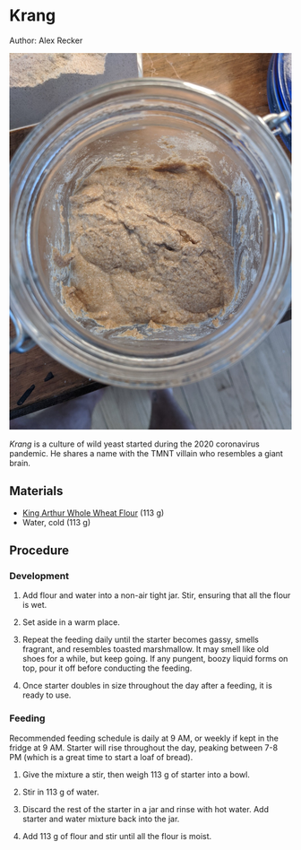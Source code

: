 # Krang

Author: Alex Recker

![](images/krang.jpg)

_Krang_ is a culture of wild yeast started during the 2020 coronavirus
pandemic.  He shares a name with the TMNT villain who resembles a
giant brain.

## Materials

- [King Arthur Whole Wheat Flour] (113 g)
- Water, cold (113 g)

## Procedure

### Development

1. Add flour and water into a non-air tight jar.  Stir, ensuring that
   all the flour is wet.
   
2. Set aside in a warm place.

3. Repeat the feeding daily until the starter becomes gassy, smells
   fragrant, and resembles toasted marshmallow.  It may smell like old
   shoes for a while, but keep going.  If any pungent, boozy liquid
   forms on top, pour it off before conducting the feeding.

4. Once starter doubles in size throughout the day after a feeding, it
   is ready to use.

### Feeding

Recommended feeding schedule is daily at 9 AM, or weekly if kept in
the fridge at 9 AM.  Starter will rise throughout the day, peaking
between 7-8 PM (which is a great time to start a loaf of bread).

1. Give the mixture a stir, then weigh 113 g of starter into a bowl.

2. Stir in 113 g of water.

3. Discard the rest of the starter in a jar and rinse with hot water.
   Add starter and water mixture back into the jar.
   
4. Add 113 g of flour and stir until all the flour is moist.

[King Arthur Whole Wheat Flour]: https://shop.kingarthurflour.com/items/king-arthur-premium-100-whole-wheat-flour-5-lb

